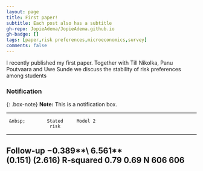 ```yaml
---
layout: page
title: First paper!
subtitle: Each post also has a subtitle
gh-repo: JopieAdema/JopieAdema.github.io
gh-badge: []
tags: [paper,risk preferences,microeconomics,survey]
comments: false
---
```


I recently published my first paper. Together with Till Nikolka, Panu Poutvaara and Uwe Sunde we discuss the stability of risk preferences among students


### Notification

{: .box-note}
**Note:** This is a notification box.




---------------------------------------
     &nbsp;        Stated     Model 2   
                    risk
----------------- ---------- ---------- 
 **Follow-up**   −0.389**\   6.561**\
                   (0.151)   (2.616)
  **R-squared**     0.79      0.69
      **N**          606       606     
---------------------------------------

